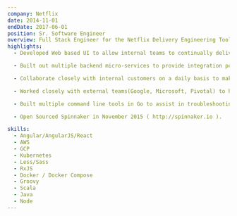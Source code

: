 ```yaml
---
company: Netflix
date: 2014-11-01
endDate: 2017-06-01
position: Sr. Software Engineer
overview: Full Stack Engineer for the Netflix Delivery Engineering Tools team. Developing Spinnaker, the next generation multi-cloud Continuous Delivery platform for Netflix and the OSS community.
highlights:
  - Developed Web based UI to allow internal teams to continually deliver software across multiple AWS regions and and accounts with minimal effort on the end users part.

  - Built out multiple backend micro-services to provide integration points for Spinnaker to many of Netflix's internal services.",

  - Collaborate closely with internal customers on a daily basis to make their jobs easier and provide them with the tools to deliver code faster.

  - Worked closely with external teams(Google, Microsoft, Pivotal) to help get Spinnaker working with their cloud offerings.

  - Built multiple command line tools in Go to assist in troubleshooting production issues in a micro-services architecture.

  - Open Sourced Spinnaker in November 2015 ( http://spinnaker.io ).

skills:
  - Angular/AngularJS/React
  - AWS
  - GCP
  - Kubernetes
  - Less/Sass
  - RxJS
  - Docker / Docker Compose
  - Groovy
  - Scala
  - Java
  - Node
---
```

